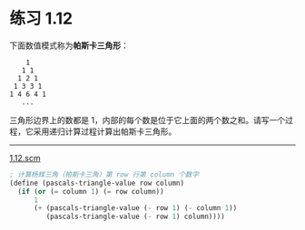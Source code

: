 # 练习 1.12

下面数值模式称为**帕斯卡三角形**：

```plain text
    1
   1 1
  1 2 1
 1 3 3 1
1 4 6 4 1
   ...
```

三角形边界上的数都是 1，内部的每个数是位于它上面的两个数之和。请写一个过程，它采用递归计算过程计算出帕斯卡三角形。

---

[1.12.scm](../../code/1/1.2/1.12.scm)

```Scheme
; 计算杨辉三角（帕斯卡三角）第 row 行第 column 个数字
(define (pascals-triangle-value row column)
  (if (or (= column 1) (= row column))
      1
      (+ (pascals-triangle-value (- row 1) (- column 1))
         (pascals-triangle-value (- row 1) column))))
```
